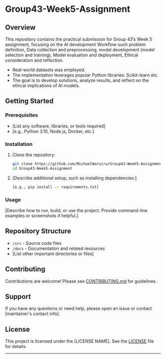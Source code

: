 # Group43-Week5-Assignment

## Overview

This repository contains the practical submission for Group 43’s Week 5 assignment, focusing on the AI development Workflow such problem definition, Data collection and preprocessing, model development (model selection and training), Model evaluation and deployment, Ethical consideration and reflection. 
- Real-world datasets was employed. 
- The implementation leverages popular Python libraries: Scikit-learn etc. 
- The goal is to develop solutions, analyze results, and reflect on the ethical implications of AI models. 

## Getting Started

### Prerequisites

- [List any software, libraries, or tools required]
- [e.g., Python 3.10, Node.js, Docker, etc.]

### Installation

1. Clone the repository:
   ```bash
   git clone https://github.com/MichaelWaruiru/Group43-Week5-Assignment.git
   cd Group43-Week5-Assignment
   ```
2. [Describe additional setup, such as installing dependencies:]
   ```bash
   [e.g., pip install -r requirements.txt]
   ```

### Usage

[Describe how to run, build, or use the project. Provide command-line examples or screenshots if helpful.]

## Repository Structure

- `/src` - Source code files
- `/docs` - Documentation and related resources
- [List other important directories or files]

## Contributing

Contributions are welcome! Please see [CONTRIBUTING.md](docs/CONTRIBUTING.md) for guidelines.

## Support

If you have any questions or need help, please open an issue or contact [maintainer's contact info].

## License

This project is licensed under the [LICENSE NAME]. See the [LICENSE](LICENSE) file for details.

---